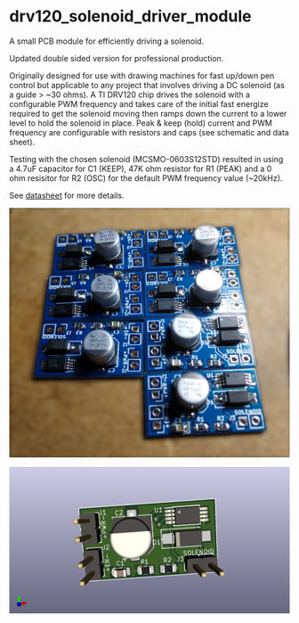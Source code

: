 # drv120_solenoid_driver_module

A small PCB module for efficiently driving a solenoid.

Updated double sided version for professional production.

Originally designed for use with drawing machines for fast up/down pen control but applicable to any project that involves driving a DC solenoid (as a guide > ~30 ohms). A TI DRV120 chip drives the solenoid with a configurable PWM frequency and takes care of the initial fast energize required to get the solenoid moving then ramps down the current to a lower level to hold the solenoid in place. Peak & keep (hold) current and PWM frequency are configurable with resistors and caps (see schematic and data sheet). 

Testing with the chosen solenoid (MCSMO-0603S12STD) resulted in using a 4.7uF capacitor for C1 (KEEP), 47K ohm resistor for R1 (PEAK) and a 0 ohm resisitor for R2 (OSC) for the default PWM frequency value (~20kHz).

See [datasheet](http://www.ti.com/lit/ds/symlink/drv120.pdf) for more details.

![Prototype boards](https://github.com/MarkJB/drv120_solenoid_driver_module/blob/master/drv120_solenoid_driver/IMG_20200428_175253667.png)

![PCB with components](https://github.com/MarkJB/drv120_solenoid_driver_module/blob/master/drv120_solenoid_driver/drv120_solenoid_driver.png)
